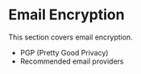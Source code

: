 # Email Encryption

This section covers email encryption.

- PGP (Pretty Good Privacy)
- Recommended email providers
